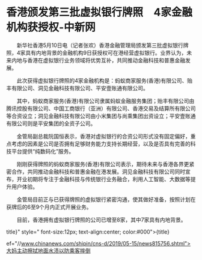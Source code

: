 # 香港颁发第三批虚拟银行牌照　4家金融机构获授权-中新网

　　新华社香港5月10日电（记者张欢）香港金融管理局颁发第三批虚拟银行牌照，4家具有内地背景的金融机构9日获授权可在港经营虚拟银行。业界认为，未来内地与香港在虚拟银行业务领域将优势互补，共同推动金融科技和普惠金融发展。

　　此次获得虚拟银行牌照的4家金融机构是：蚂蚁商家服务(香港)有限公司、贻丰有限公司、洞见金融科技有限公司、平安壹账通有限公司。

　　其中，蚂蚁商家服务(香港)有限公司隶属蚂蚁金融服务集团；贻丰有限公司由腾讯控股有限公司、中国工商银行（亚洲）有限公司、香港交易及结算所有限公司等合资设立；洞见金融科技有限公司由小米集团与尚乘集团出资设立；平安壹账通有限公司则是平安集团的全资子公司。

　　金管局副总裁阮国恒表示，香港对虚拟银行的合资公司形式没有固定偏好，重点考虑的因素是公司是否拥有足够财务能力支持长期经营，以及是否具有完善的科技平台提供“纯数码化”服务。

　　刚刚获得牌照的蚂蚁商家服务(香港)有限公司表示，期待未来与香港各界更紧密合作，共同推动金融科技和普惠金融在港发展。洞见金融科技有限公司同时宣布，开业初期将专注于金融科技与传统银行业务融合，利用人工智能、大数据等提升用户体验。

　　金管局目前正与已获得牌照的虚拟银行紧密沟通，使其做好准备，按照计划在获牌后的6至9个月内正式开展业务。

　　目前，香港拥有虚拟银行牌照的公司已增至8家，其中7家具有内地背景。

title}" style=" font-size:12px; text-align:center; color:#000">{title}

ef="//www.chinanews.com/shipin/cns-d/2019/05-15/news815756.shtml">大妈主动擦拭地面水渍以防乘客摔倒
